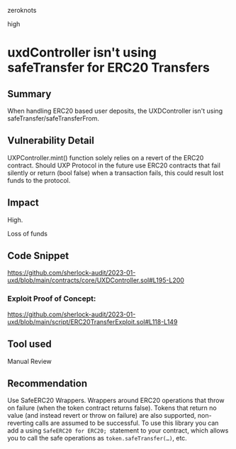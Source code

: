 zeroknots

high

# uxdController isn't using safeTransfer for ERC20 Transfers

## Summary
When handling ERC20 based user deposits, the UXDController isn't using safeTransfer/safeTransferFrom.

## Vulnerability Detail
UXPController.mint() function solely relies on a revert of the ERC20 contract. Should UXP Protocol in the future use ERC20 contracts that fail silently or return (bool false) when a transaction fails, this could result lost funds to the protocol.

## Impact
High.

Loss of funds

## Code Snippet

https://github.com/sherlock-audit/2023-01-uxd/blob/main/contracts/core/UXDController.sol#L195-L200


### Exploit Proof of Concept:

https://github.com/sherlock-audit/2023-01-uxd/blob/main/script/ERC20TransferExploit.sol#L118-L149

## Tool used

Manual Review

## Recommendation
Use SafeERC20 Wrappers. 
Wrappers around ERC20 operations that throw on failure (when the token contract returns false). Tokens that return no value (and instead revert or throw on failure) are also supported, non-reverting calls are assumed to be successful. To use this library you can add a using `SafeERC20 for ERC20; `statement to your contract, which allows you to call the safe operations as `token.safeTransfer(…​)`, etc.

